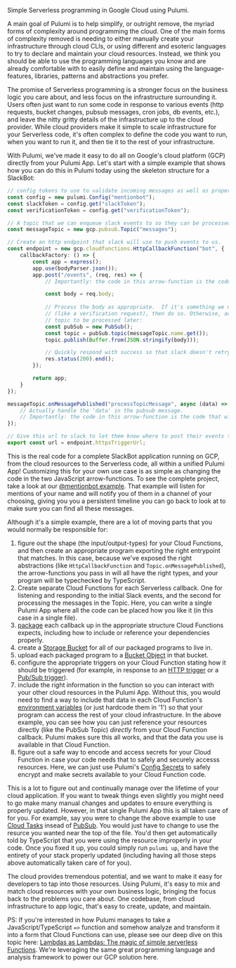 Simple Serverless programming in Google Cloud using Pulumi.

A main goal of Pulumi is to help simplify, or outright remove, the myriad forms of complexity around programming the cloud.  One of the main forms of complexity removed is needing to either manually create your infrastructure through cloud CLIs, or using different and esoteric languages to try to declare and maintain your cloud resources.  Instead, we think you should be able to use the programming languages you know and are already comfortable with to easily define and maintain using the language-features, libraries, patterns and abstractions you prefer.

The promise of Serverless programming is a stronger focus on the business logic you care about, and less focus on the infrastructure surrounding it. Users often just want to run some code in response to various events (http requests, bucket changes, pubsub messages, cron jobs, db events, etc.), and leave the nitty gritty details of the infrastructure up to the cloud provider. While cloud providers make it simple to scale infrastructure for your Serverless code, it's often complex to define the code you want to run, when you want to run it, and then tie it to the rest of your infrastructure. 

With Pulumi, we've made it easy to do all on Google's cloud platform (GCP) directly from your Pulumi App.
Let's start with a simple example that shows how you can do this in Pulumi today using the skeleton structure for a SlackBot:

```ts
// config tokens to use to validate incoming messages as well as properly authenticate ourserlf when sending messages to slack
const config = new pulumi.Config("mentionbot");
const slackToken = config.get("slackToken");
const verificationToken = config.get("verificationToken");

// A topic that we can enqueue slack events to so they can be processed in batch later on
const messageTopic = new gcp.pubsub.Topic("messages");

// Create an http endpoint that slack will use to push events to us.
const endpoint = new gcp.cloudfunctions.HttpCallbackFunction("bot", {
    callbackFactory: () => {
        const app = express();
        app.use(bodyParser.json());
        app.post("/events", (req, res) => {
            // Importantly: the code in this arrow-function is the code that will run in your serverless GCP cloud function!

            const body = req.body;
            
            // Process the body as appropriate.  If it's something we need to respond to immediately
            // (like a verification request), then do so. Otherwise, add the message to our pubsub
            // topic to be processed later:
            const pubSub = new PubSub();
            const topic = pubSub.topic(messageTopic.name.get());
            topic.publish(Buffer.from(JSON.stringify(body)));            

            // Quickly respond with success so that slack doesn't retry.
            res.status(200).end();
        });

        return app;
    }
});

messageTopic.onMessagePublished("processTopicMessage", async (data) => {
    // Actually handle the 'data' in the pubsub message.
    // Importantly: the code in this arrow-function is the code that will run in your serverless GCP cloud function!
});

// Give this url to slack to let them know where to post their events to.
export const url = endpoint.httpsTriggerUrl;
```

This is the real code for a complete SlackBot application running on GCP, from the cloud resources to the Serverless code, all within a unified Pulumi App!  Customizing this for your own use case is as simple as changing the code in the two JavaScript arrow-functions.  To see the complete project, take a look at our [@mentionbot example](https://github.com/pulumi/examples/tree/master/gcp-ts-slackbot).  That example will listen for mentions of your name and will notify you of them in a channel of your choosing, giving you you a persistent timeline you can go back to look at to make sure you can find all these messages.

Although it's a simple example, there are a lot of moving parts that you would normally be responsible for:

1. figure out the shape (the input/output-types) for your Cloud Functions, and then create an appropriate program exporting the right entrypoint that matches.  In this case, because we've exposed the right abstractions (like `HttpCallbackFunction` and `Topic.onMessagePublished`), the arrow-functions you pass in will all have the right types, and your program will be typechecked by TypeScript.
1. Create separate Cloud Functions for each Serverless callback.  One for listening and responding to the initial Slack events, and the second for processing the messages in the Topic.  Here, you can write a single Pulumi App where all the code can be placed how you like it (in this case in a single file).
1. [package](https://cloud.google.com/functions/docs/writing/) each callback up in the appropriate structure Cloud Functions expects, including how to include or reference your dependencies properly.
1. create a [Storage Bucket](https://cloud.google.com/storage/docs/creating-buckets) for all of our packaged programs to live in.
1. upload each packaged program to a [Bucket Object](https://cloud.google.com/storage/docs/uploading-objects) in that bucket.
1. configure the appropriate triggers on your Cloud Function stating how it should be triggered (for example, in response to an [HTTP trigger](https://cloud.google.com/functions/docs/calling/http) or a [Pub/Sub trigger](https://cloud.google.com/functions/docs/calling/pubsub)).  
1. include the right information in the function so you can interact with your other cloud resources in the Pulumi App.  Without this, you would need to find a way to include that data in each Cloud Function's [environment variables](https://cloud.google.com/functions/docs/env-var) (or just hardcode them in '1') so that your program can access the rest of your cloud infrastructure.  In the above example, you can see how you can just reference your resources directly (like the PubSub Topic) *directly* from your Cloud Function callback.  Pulumi makes sure this all works, and that the data you use is available in that Cloud Function.
1. figure out a safe way to encode and access secrets for your Cloud Function in case your code needs that to safely and securely accesss resources.  Here, we can just use Pulumi's [Config Secrets](https://pulumi.io/reference/config.html#secrets) to safely encrypt and make secrets available to your Cloud Function code.

This is a lot to figure out and continually manage over the lifetime of your cloud application.  If you want to tweak things even slightly you might need to go make many manual changes and updates to ensure everything is properly updated.  However, in that single Pulumi App this is all taken care of for you.  For example, say you were to change the above example to use [Cloud Tasks](https://cloud.google.com/tasks/) insead of [PubSub](https://cloud.google.com/pubsub/).  You would just have to change to use the resurce you wanted near the top of the file.  You'd then get automatically told by TypeScript that you were using the resource improperly in your code.  Once you fixed it up, you could simply run `pulumi up`, and have the entirety of your stack properly updated (including having all those steps above automatically taken care of for you).

The cloud provides tremendous potential, and we want to make it easy for developers to tap into those resources. Using Pulumi, it's easy to mix and match cloud resources with your own business logic, bringing the focus back to the problems you care about. One codebase, from cloud infrastructure to app logic, that's easy to create, update, and maintain.

PS: If you're interested in how Pulumi manages to take a JavaScript/TypeScript `=>` function and somehow analyze and transform it into a form that Cloud Functions can use, please see our deep dive on this topic here: [Lambdas as Lambdas: The magic of simple serverless Functions](https://blog.pulumi.com/lambdas-as-lambdas-the-magic-of-simple-serverless-functions).  We're leveraging the same great programming language and analysis framework to power our GCP solution here.
